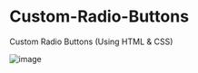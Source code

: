 # Custom-Radio-Buttons
Custom Radio Buttons (Using HTML &amp; CSS)


![image](https://user-images.githubusercontent.com/65735895/153702769-a2f8fe9e-e94e-4f50-aec1-30fca73cbad5.png)
